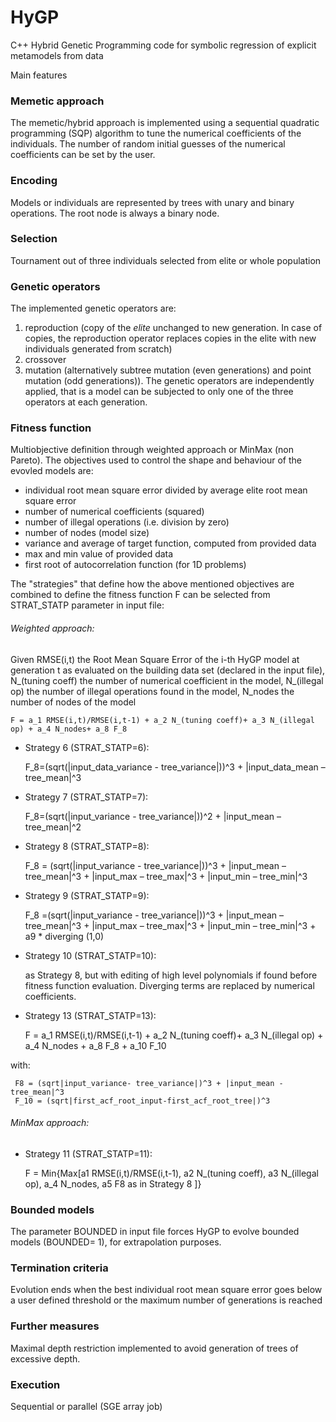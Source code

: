 # HyGP
C++ Hybrid Genetic Programming code for symbolic regression of explicit metamodels from data

Main features

### Memetic approach
The memetic/hybrid approach is implemented using a sequential quadratic programming (SQP) algorithm to tune the numerical coefficients of the individuals. The number of random initial guesses of the numerical coefficients can be set by the user.

### Encoding
Models or individuals are represented by trees with unary and binary operations. The root node is always a binary node.

### Selection
Tournament out of three individuals selected from elite or whole population

### Genetic operators
The implemented genetic operators are:
1. reproduction (copy of the *elite* unchanged to new generation. In case of copies, the reproduction operator replaces copies in the elite with new individuals generated from scratch)
1. crossover
1. mutation (alternatively subtree mutation (even generations) and point mutation (odd generations)). 
The genetic operators are independently applied, that is a model can be subjected to only one of the three operators at each generation.

### Fitness function
Multiobjective definition through weighted approach or MinMax (non Pareto). The objectives used to control the shape and behaviour of the evovled models are:

* individual root mean square error divided by average elite root mean square error
* number of numerical coefficients (squared) 
* number of illegal operations (i.e. division by zero)
* number of nodes (model size)
* variance and average of target function, computed from provided data
* max and min value of provided data
* first root of autocorrelation function (for 1D problems)

The "strategies" that define how the above mentioned objectives are combined to define the fitness function F can be selected from STRAT_STATP parameter in input file:

###### Weighted approach:
Given RMSE(i,t) the Root Mean Square Error of the i-th HyGP model at generation t as evaluated on the building data set (declared in the input file), N_(tuning coeff) the number of numerical coefficient in the model, N_(illegal op) the number of illegal operations found in the model, N_nodes the number of nodes of the model  

	F = a_1 RMSE(i,t)/RMSE(i,t-1) + a_2 N_(tuning coeff)+ a_3 N_(illegal op) + a_4 N_nodes+ a_8 F_8

  * Strategy 6 (STRAT_STATP=6):
  
     F_8=(sqrt(|input_data_variance - tree_variance|))^3 + |input_data_mean – tree_mean|^3
	
  * Strategy 7 (STRAT_STATP=7):
	
	F_8=(sqrt(|input_variance - tree_variance|))^2 + |input_mean – tree_mean|^2
	
  * Strategy 8 (STRAT_STATP=8): 
	
	F_8 = (sqrt(|input_variance - tree_variance|))^3 + |input_mean – tree_mean|^3 + |input_max – tree_max|^3 + |input_min – tree_min|^3
	
  * Strategy 9 (STRAT_STATP=9): 
	
	F_8 =(sqrt(|input_variance - tree_variance|))^3 + |input_mean – tree_mean|^3 + |input_max – tree_max|^3 + |input_min – tree_min|^3 + a9 * diverging (1,0)
	
  * Strategy 10 (STRAT_STATP=10):
   
	as Strategy 8, but with editing of high level polynomials if found before fitness function evaluation. Diverging terms are replaced by numerical coefficients.

  * Strategy 13 (STRAT_STATP=13):
  
     F = a_1 RMSE(i,t)/RMSE(i,t-1) + a_2 N_(tuning coeff)+ a_3 N_(illegal op) + a_4 N_nodes + a_8 F_8 + a_10 F_10

  with:
     
     F8 = (sqrt|input_variance- tree_variance|)^3 + |input_mean - tree_mean|^3
     F_10 = (sqrt|first_acf_root_input-first_acf_root_tree|)^3

###### MinMax approach:

  * Strategy 11 (STRAT_STATP=11):
     
     F = Min{Max[a1 RMSE(i,t)/RMSE(i,t-1), a2 N_(tuning coeff), a3 N_(illegal op), a_4 N_nodes, a5 F8 as in Strategy 8 ]}

  




### Bounded models
The parameter BOUNDED in input file forces HyGP to evolve bounded models (BOUNDED= 1), for extrapolation purposes.


### Termination criteria
Evolution ends when the best individual root mean square error goes below a user defined threshold or the maximum number of generations is reached

### Further measures
Maximal depth restriction implemented to avoid generation of trees of excessive depth.

### Execution
Sequential or parallel (SGE array job)
